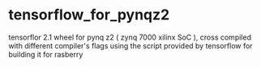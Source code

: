# tensorflow_for_pynqz2
tensorflor 2.1 wheel for pynq z2 ( zynq 7000 xilinx SoC ), cross compiled with different compiler's flags using the script provided by tensorflow for building it for rasberry
